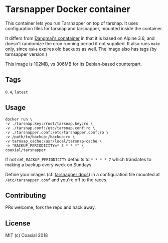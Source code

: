 # Tarsnapper Docker container

This container lets you run Tarsnapper on top of tarsnap. It uses configuration
files for tarsnap and tarsnapper, mounted inside the container.

It differs from [Dangmai's
conatainer](https://github.com/dangmai/docker-tarsnapper) in that it is based
on Alpine 3.6, and doesn't randomize the cron running period if not supplied.
It also runs `make` only, since `make` expires old backups as well. The image
also has tags (by tarnsapper version.)

This image is 102MB, vs 306MB for its Debian-based counterpart.

## Tags

`0.4`, `latest`

## Usage

```shell
docker run \
-v ./tarsnap.key:/root/tarsnap.key:ro \
-v ./tarsnap.conf:/etc/tarsnap.conf:ro \
-v ./tarsnapper.conf:/etc/tarsnapper.conf:ro \
-v /path/to/backup:/backup:ro \
-v tarnsap_cache:/usr/local/tarsnap-cache \
-e "BACKUP_PERIODICITY=* 3 * * *" \
coaxial/tarsnapper
```

If not set, `BACKUP_PERIODICITY` defaults to `* * * * 7` which translates to
making a backup every week on Sundays.

Define your images (cf. [tarsnapper
docs](https://github.com/miracle2k/tarsnapper#using-a-configuration-file)) in a
configuration file mounted at `/etc/tarsnapper.conf` and you're off to the
races.

## Contributing

PRs welcome, fork the repo and hack away.

## License

MIT (c) Coaxial 2018
